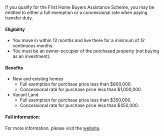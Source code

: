 If you qualify for the First Home Buyers Assistance Scheme, you may be entitled to either a full exemption or a concessional rate when paying transfer duty.

#### Eligibility

- You move in within 12 months and live there for a minimum of 12 continuous months.
- You must be an owner-occupier of the purchased property (not buying as an investment).

#### Benefits

- New and existing homes
  - Full exemption for purchase price less than $800,000.
  - Concessional rate for purchase price less than $1,000,000.
- Vacant Land
  - Full exemption for purchase price less than $350,000.
  - Concessional rate for purchase price less than $450,000.

#### Full information:

For more information, please visit the [website](https://www.revenue.nsw.gov.au/grants-schemes/first-home-buyer/assistance-scheme).
